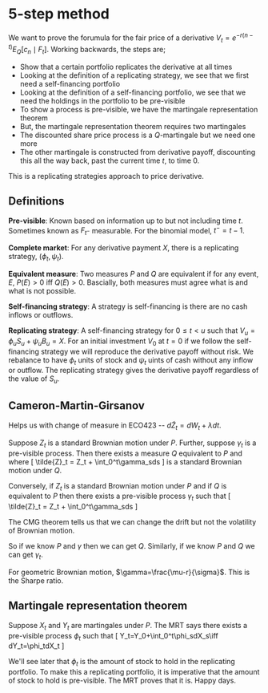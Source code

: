 
# 5-step method

We want to prove the forumula for the fair price of a derivative
$V_t=e^{-r(n-t)}E_Q[c_n\mid F_t]$.
Working backwards, the steps are;

- Show that a certain portfolio replicates the derivative at all times
- Looking at the definition of a replicating strategy,
we see that we first need a self-financing portfolio
- Looking at the definition of a self-financing portfolio,
we see that we need the holdings in the portfolio to be pre-visible
- To show a process is pre-visible, we have the martingale
representation theorem
- But, the martingale representation theorem requires two martingales
- The discounted share price process is a $Q$-martingale but we need one
more
- The other martingale is constructed from derivative payoff,
discounting this all the way back, past the current time $t$, to time 0.

This is a replicating strategies approach to price derivative.

## Definitions

**Pre-visible**: Known based on information up to but not including time $t$.
Sometimes known as $F_{t^-}$ measurable.
For the binomial model, $t^-=t-1$.

**Complete market**: For any derivative payment $X$, there is a replicating
strategy, $(\phi_t, \psi_t)$.

**Equivalent measure**: Two measures $P$ and $Q$ are equivalent if for any
event, $E$, $P(E)>0$ iff $Q(E)>0$. Bascially, both measures must agree what is
and what is not possible.

**Self-financing strategy**: A strategy is self-financing is there are no cash
inflows or outflows.

**Replicating strategy**: A self-financing strategy for $0\le t<u$ such that
$V_u = \phi_u S_u+\psi_uB_u=X$.
For an initial investment $V_0$ at $t=0$ if we follow the self-financing
strategy we will reproduce the derivative payoff without risk.
We rebalance to have $\phi_t$ units of stock and $\psi_t$ uints of cash
without any inflow or outflow.
The replicating strategy gives the derivative payoff regardless of the value
of $S_u$.

## Cameron-Martin-Girsanov

Helps us with change of measure in ECO423 -- $d\tilde{Z}_t=dW_t+\lambda dt$.


Suppose $Z_t$ is a standard Brownian motion under $P$.
Further, suppose $\gamma_t$ is a pre-visible process.
Then there exists a measure $Q$ equivalent to $P$ and where
\[
\tilde{Z}_t = Z_t + \int_0^t\gamma_sds
\]
is a standard Brownian motion under $Q$.

Conversely, if $Z_t$ is a standard Brownian motion under $P$ and if $Q$ is
equivalent to $P$ then there exists a pre-visible process $\gamma_t$ such that
\[
\tilde{Z}_t = Z_t + \int_0^t\gamma_sds
\]

The CMG theorem tells us that we can change the drift but not the volatility
of Brownian motion.

So if we know $P$ and $\gamma$ then we can get $Q$.
Similarly, if we know $P$ and $Q$ we can get $\gamma_t$.

For geometric Brownian motion, $\gamma=\frac{\mu-r}{\sigma}$.
This is the Sharpe ratio.

## Martingale representation theorem

Suppose $X_t$ and $Y_t$ are martingales under $P$.
The MRT says there exists a pre-visible process $\phi_t$ such that
\[
Y_t=Y_0+\int_0^t\phi_sdX_s\iff dY_t=\phi_tdX_t
\]

We'll see later that $\phi_t$ is the amount of stock to hold in the
replicating portfolio.
To make this a replicating portfolio, it is imperative that the amount of
stock to hold is pre-visible.
The MRT proves that it is. Happy days.

